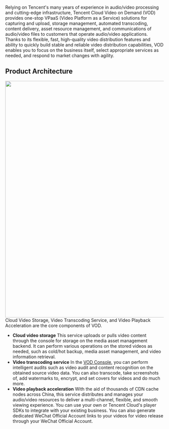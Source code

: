 
Relying on Tencent's many years of experience in audio/video processing and cutting-edge infrastructure, Tencent Cloud Video on Demand (VOD) provides one-stop VPaaS (Video Platform as a Service) solutions for capturing and upload, storage management, automated transcoding, content delivery, asset resource management, and communications of audio/video files to customers that operate audio/video applications. Thanks to its flexible, fast, high-quality video distribution features and ability to quickly build stable and reliable video distribution capabilities, VOD enables you to focus on the business itself, select appropriate services as needed, and respond to market changes with agility.

## Product Architecture
<img src="https://main.qcloudimg.com/raw/6eca7588b39959a7ca3242491a57e503.png" width="750"><br>
Cloud Video Storage, Video Transcoding Service, and Video Playback Acceleration are the core components of VOD.

- **Cloud video storage**
  This service uploads or pulls video content through the console for storage on the media asset management backend. It can perform various operations on the stored videos as needed, such as cold/hot backup, media asset management, and video information retrieval.
- **Video transcoding service**
  In the [VOD Console](https://console.cloud.tencent.com/vod/overview), you can perform intelligent audits such as video audit and content recognition on the obtained source video data. You can also transcode, take screenshots of, add watermarks to, encrypt, and set covers for videos and do much more.
- **Video playback acceleration**
  With the aid of thousands of CDN cache nodes across China, this service distributes and manages your audio/video resources to deliver a multi-channel, flexible, and smooth viewing experience. You can use your own or Tencent Cloud's player SDKs to integrate with your existing business. You can also generate dedicated WeChat Official Account links to your videos for video release through your WeChat Official Account.
